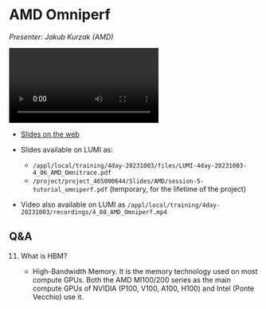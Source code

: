 # AMD Omniperf

<!-- Cannot do in full italics as the ã is misplaced which is likely an mkdocs bug. -->
*Presenter: Jakub Kurzak (AMD)*

<!--
Course materials will be provided during and after the course.
-->

<video src="https://462000265.lumidata.eu/4day-20231003/recordings/4_08_AMD_Omniperf.mp4" controls="controls">
</video>

-   [Slides on the web](https://462000265.lumidata.eu/4day-20231003/files/LUMI-4day-20231003-4_08_AMD_Omniperf.pdf)

-   Slides available on LUMI as:
    -   `/appl/local/training/4day-20231003/files/LUMI-4day-20231003-4_06_AMD_Omnitrace.pdf`
    -   `/project/project_465000644/Slides/AMD/session-5-tutorial_omniperf.pdf` (temporary, for the lifetime of the project)

-   Video also available on LUMI as
    `/appl/local/training/4day-20231003/recordings/4_08_AMD_Omniperf.mp4`


## Q&A

11. What is HBM?

    -   High-Bandwidth Memory. It is the memory technology used on most compute GPUs. Both the AMD MI100/200 series as the main compute GPUs of NVIDIA (P100, V100, A100, H100) and Intel (Ponte Vecchio) use it.

